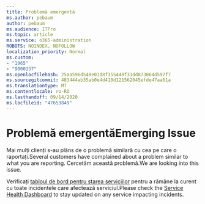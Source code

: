 ```yaml
---
title: Problemă emergentă
ms.author: pebaum
author: pebaum
ms.audience: ITPro
ms.topic: article
ms.service: o365-administration
ROBOTS: NOINDEX, NOFOLLOW
localization_priority: Normal
ms.custom:
- "1965"
- "9000337"
ms.openlocfilehash: 25aa596d548e01d8f355448f33dd873064d597f7
ms.sourcegitcommit: 483444ab35ab0e4d410d121562045efde47aa61a
ms.translationtype: MT
ms.contentlocale: ro-RO
ms.lasthandoff: 09/14/2020
ms.locfileid: "47653849"
---
```

# <a name="emerging-issue"></a><span data-ttu-id="864ad-102">Problemă emergentă</span><span class="sxs-lookup"><span data-stu-id="864ad-102">Emerging Issue</span></span>

<span data-ttu-id="864ad-103">Mai mulți clienți s-au plâns de o problemă similară cu cea pe care o raportați.</span><span class="sxs-lookup"><span data-stu-id="864ad-103">Several customers have complained about a problem similar to what you are reporting.</span></span> <span data-ttu-id="864ad-104">Cercetăm această problemă.</span><span class="sxs-lookup"><span data-stu-id="864ad-104">We are looking into this issue.</span></span>

<span data-ttu-id="864ad-105">Verificați [tabloul de bord pentru starea serviciilor](https://admin.microsoft.com/adminportal/home#/servicehealth) pentru a rămâne la curent cu toate incidentele care afectează serviciul.</span><span class="sxs-lookup"><span data-stu-id="864ad-105">Please check the [Service Health Dashboard](https://admin.microsoft.com/adminportal/home#/servicehealth) to stay updated on any service impacting incidents.</span></span>